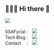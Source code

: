 <h2> 🧑🏻‍💻 Hi there 👋 </h2>

<a href="https://solved.ac/profile/hyojhand">
<img align='left' src="http://mazassumnida.wtf/api/v2/generate_badge?boj=hyojhand">
</a>

<div align='left'>
<br/ >
<br/ >
SSAFycial : <a href="https://www.instagram.com/hyo_fycial/">
<img src="http://img.shields.io/badge/-Instagram-cc99ff?style=flat&logo=Instagram&link=https://www.instagram.com/hyo_fycial/"
style="height : auto; margin-left : 10px; margin-right : 10px;"/>
</a>
<br/>
Tech Blog : <a href="https://velog.io/@hyojhand" target="_blank">
<img src="http://img.shields.io/badge/-Velog-00ff80?style=flat&logo=Vector Logo Zone&link=https://velog.io/@hyojhand"
style="height : auto; margin-left : 10px; margin-right : 10px;"/>
</a>
<br/>
Contact 　: <a href="mailto:sonjw5128@gmail.com">
<img src="https://img.shields.io/badge/Gmail-d14836?style=flat-square&logo=Gmail&logoColor=white&link=mailto:sonjw5128@gmail.com"
style="height : auto; margin-left : 10px; margin-right : 10px;"/>
</a>
    </div>
